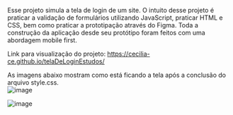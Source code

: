 Esse projeto simula a tela de login de um site. O intuito desse projeto é praticar a validação de formulários utilizando JavaScript, praticar HTML e CSS, bem como praticar a prototipação através do Figma. Toda a construção da aplicação desde seu protótipo foram feitos com uma abordagem mobile first. 

Link para visualização do projeto: https://cecilia-ce.github.io/telaDeLoginEstudos/

As imagens abaixo mostram como está ficando a tela após a conclusão do arquivo style.css.  
![image](https://user-images.githubusercontent.com/90211249/157507814-95cdf057-4cdf-46c5-876f-6efdaf253f70.png)

![image](https://user-images.githubusercontent.com/90211249/157507865-8e015fdb-c95f-4323-bcf4-ee2946753d78.png)
